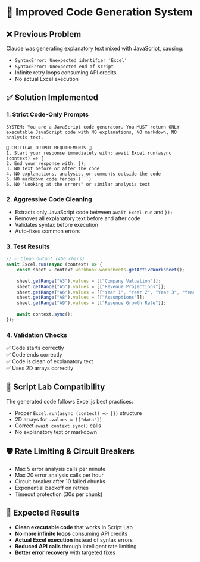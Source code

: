 # 🎯 Improved Code Generation System

## ❌ Previous Problem
Claude was generating explanatory text mixed with JavaScript, causing:
- `SyntaxError: Unexpected identifier 'Excel'`  
- `SyntaxError: Unexpected end of script`
- Infinite retry loops consuming API credits
- No actual Excel execution

## ✅ Solution Implemented

### 1. **Strict Code-Only Prompts**
```
SYSTEM: You are a JavaScript code generator. You MUST return ONLY executable JavaScript code with NO explanations, NO markdown, NO analysis text.

🚨 CRITICAL OUTPUT REQUIREMENTS 🚨
1. Start your response immediately with: await Excel.run(async (context) => {
2. End your response with: });
3. NO text before or after the code
4. NO explanations, analysis, or comments outside the code
5. NO markdown code fences (```)
6. NO "Looking at the errors" or similar analysis text
```

### 2. **Aggressive Code Cleaning**
- Extracts only JavaScript code between `await Excel.run` and `});`
- Removes all explanatory text before and after code
- Validates syntax before execution
- Auto-fixes common errors

### 3. **Test Results**
```javascript
// ✅ Clean Output (466 chars)
await Excel.run(async (context) => {
    const sheet = context.workbook.worksheets.getActiveWorksheet();
    
    sheet.getRange("A3").values = [["Company Valuation"]];
    sheet.getRange("A5").values = [["Revenue Projections"]];
    sheet.getRange("A6").values = [["Year 1", "Year 2", "Year 3", "Year 4", "Year 5"]];
    sheet.getRange("A8").values = [["Assumptions"]];
    sheet.getRange("A9").values = [["Revenue Growth Rate"]];
    
    await context.sync();
});
```

### 4. **Validation Checks**
✅ Code starts correctly  
✅ Code ends correctly  
✅ Code is clean of explanatory text  
✅ Uses 2D arrays correctly  

## 🔬 Script Lab Compatibility
The generated code follows Excel.js best practices:
- Proper `Excel.run(async (context) => {})` structure
- 2D arrays for `.values = [["data"]]`
- Correct `await context.sync()` calls
- No explanatory text or markdown

## 🛡️ Rate Limiting & Circuit Breakers
- Max 5 error analysis calls per minute
- Max 20 error analysis calls per hour  
- Circuit breaker after 10 failed chunks
- Exponential backoff on retries
- Timeout protection (30s per chunk)

## 🎯 Expected Results
- **Clean executable code** that works in Script Lab
- **No more infinite loops** consuming API credits
- **Actual Excel execution** instead of syntax errors
- **Reduced API calls** through intelligent rate limiting
- **Better error recovery** with targeted fixes